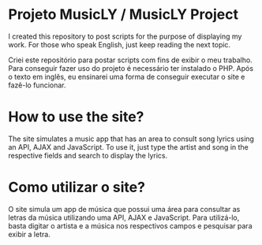 # Projeto MusicLY / MusicLY Project
I created this repository to post scripts for the purpose of displaying my work. For those who speak English, just keep reading the next topic.

Criei este repositório para postar scripts com fins de exibir o meu trabalho. Para conseguir fazer uso do projeto é necessário ter instalado o PHP. Após o texto em inglês, eu ensinarei uma forma de conseguir executar o site e fazê-lo funcionar.

# How to use the site?
The site simulates a music app that has an area to consult song lyrics using an API, AJAX and JavaScript. To use it, just type the artist and song in the respective fields and search to display the lyrics.

# Como utilizar o site?
O site simula um app de música que possui uma área para consultar as letras da música utilizando uma API, AJAX e JavaScript. Para utilizá-lo, basta digitar o artista e a música nos respectivos campos e pesquisar para exibir a letra.
